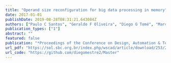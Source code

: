 ```yaml
---
title: "Operand size reconfiguration for big data processing in memory"
date: 2017-01-01
publishDate: 2019-08-28T08:31:21.643084Z
authors: ["Paulo C Santos", "Geraldo F Oliveira", "Diego G Tomé", "Marco AZ Alves", "Eduardo C Almeida", "Luigi Carro"]
publication_types: ["1"]
abstract: ""
featured: false
publication: "*Proceedings of the Conference on Design, Automation & Test in Europe*"
url_pdf: "https://sol.sbc.org.br/index.php/wscad/article/download/253/240"
url_code: "https://github.com/diegomestre2/Master"
---
```


